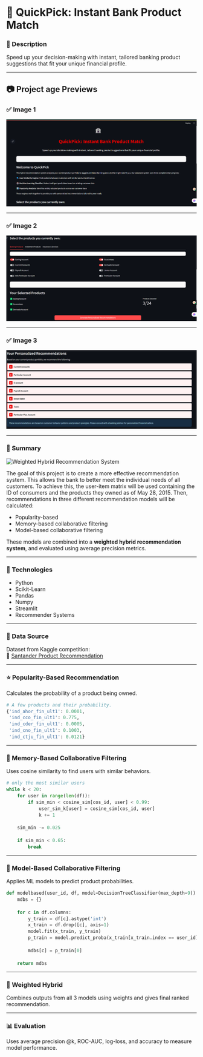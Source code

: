 
# 🏦 QuickPick: Instant Bank Product Match

### 🔹 Description  
Speed up your decision-making with instant, tailored banking product suggestions that fit your unique financial profile.

---
## 📷 Project age Previews

### ✅ Image 1
![Image 1](res/1.png)

---
### ✅ Image 2
![Image 2](res/2.png)

---
### ✅ Image 3
![Image 2](res/3.png)

---
### 📌 Summary  
![Weighted Hybrid Recommendation System](https://user-images.githubusercontent.com/61654792/217188533-4cc867f2-3888-4b7c-8028-c2971be6bafe.png)

The goal of this project is to create a more effective recommendation system. This allows the bank to better meet the individual needs of all customers. To achieve this, the user-item matrix will be used containing the ID of consumers and the products they owned as of May 28, 2015. Then, recommendations in three different recommendation models will be calculated:  
- Popularity-based  
- Memory-based collaborative filtering  
- Model-based collaborative filtering  

These models are combined into a **weighted hybrid recommendation system**, and evaluated using average precision metrics.

---

### 🧰 Technologies  
- Python  
- Scikit-Learn  
- Pandas  
- Numpy  
- Streamlit  
- Recommender Systems  

---

### 📂 Data Source  
Dataset from Kaggle competition:  
🔗 [Santander Product Recommendation](https://www.kaggle.com/competitions/santander-product-recommendation/data)

---

### ⭐ Popularity-Based Recommendation  
Calculates the probability of a product being owned.

```python
# A few products and their probability.
{'ind_ahor_fin_ult1': 0.0001,
 'ind_cco_fin_ult1': 0.775,
 'ind_cder_fin_ult1': 0.0005,
 'ind_cno_fin_ult1': 0.1003,
 'ind_ctju_fin_ult1': 0.0121}
```

---

### 🤝 Memory-Based Collaborative Filtering  
Uses cosine similarity to find users with similar behaviors.

```python
# only the most similar users
while k < 20:
    for user in range(len(df)):
        if sim_min < cosine_sim[cos_id, user] < 0.99:
            user_sim_k[user] = cosine_sim[cos_id, user]
            k += 1

    sim_min -= 0.025

    if sim_min < 0.65:
        break
```

---

### 🧠 Model-Based Collaborative Filtering  
Applies ML models to predict product probabilities.

```python
def modelbased(user_id, df, model=DecisionTreeClassifier(max_depth=9)):
    mdbs = {}
    
    for c in df.columns:
        y_train = df[c].astype('int')
        x_train = df.drop([c], axis=1)
        model.fit(x_train, y_train)
        p_train = model.predict_proba(x_train[x_train.index == user_id])[:,1]
        
        mdbs[c] = p_train[0]
        
    return mdbs
```

---

### 🔀 Weighted Hybrid  
Combines outputs from all 3 models using weights and gives final ranked recommendation.

---

### 📊 Evaluation  
Uses average precision @k, ROC-AUC, log-loss, and accuracy to measure model performance.
